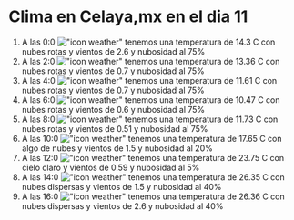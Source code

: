 # Clima en Celaya,mx en el dia 11

1. A las 0:0 !["icon weather"](http://openweathermap.org/img/w/04n.png) tenemos una temperatura de 14.3 C con nubes rotas y  vientos de 2.6 y nubosidad al 75%
1. A las 2:0 !["icon weather"](http://openweathermap.org/img/w/04n.png) tenemos una temperatura de 13.36 C con nubes rotas y  vientos de 0.7 y nubosidad al 75%
1. A las 4:0 !["icon weather"](http://openweathermap.org/img/w/04n.png) tenemos una temperatura de 11.61 C con nubes rotas y  vientos de 0.7 y nubosidad al 75%
1. A las 6:0 !["icon weather"](http://openweathermap.org/img/w/04n.png) tenemos una temperatura de 10.47 C con nubes rotas y  vientos de 0.6 y nubosidad al 75%
1. A las 8:0 !["icon weather"](http://openweathermap.org/img/w/04d.png) tenemos una temperatura de 11.73 C con nubes rotas y  vientos de 0.51 y nubosidad al 75%
1. A las 10:0 !["icon weather"](http://openweathermap.org/img/w/02d.png) tenemos una temperatura de 17.65 C con algo de nubes y  vientos de 1.5 y nubosidad al 20%
1. A las 12:0 !["icon weather"](http://openweathermap.org/img/w/01d.png) tenemos una temperatura de 23.75 C con cielo claro y  vientos de 0.59 y nubosidad al 5%
1. A las 14:0 !["icon weather"](http://openweathermap.org/img/w/03d.png) tenemos una temperatura de 26.35 C con nubes dispersas y  vientos de 1.5 y nubosidad al 40%
1. A las 16:0 !["icon weather"](http://openweathermap.org/img/w/03d.png) tenemos una temperatura de 26.36 C con nubes dispersas y  vientos de 2.6 y nubosidad al 40%
